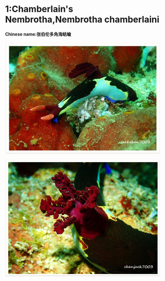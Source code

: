 # 1:Chamberlain's Nembrotha,Nembrotha chamberlaini

#### Chinese name:张伯伦多角海蛞蝓

![](../../.gitbook/assets/chamberlains-nembrotha.jpg)

![](../../.gitbook/assets/chamberlains-nembrotha2.jpg)

